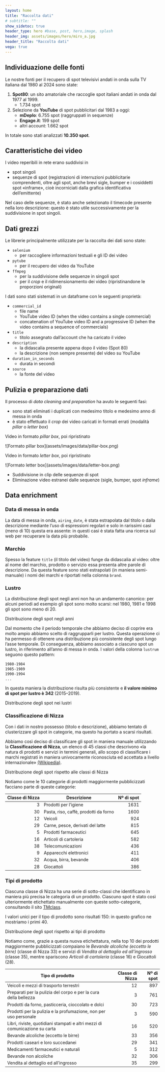 ```yaml
---
layout: home
title: "Raccolta dati"
# subtitle: ""
show_sidetoc: true
header_type: hero #base, post, hero,image, splash
header_img: assets/images/hero/miro_a.jpg
header_title: "Raccolta dati"
vega: true
---
```


## Individuazione delle fonti

Le nostre fonti per il recupero di spot televisivi andati in onda sulla TV italiana dal 1980 al 2024 sono state:

1. **Spot80**: un sito amatoriale che raccoglie spot italiani andati in onda dal 1977 al 1999.
    - 1.734 spot
2. Selezione da **YouTube** di spot pubblicitari dal 1983 a oggi:
    - **mDeplo**: 6.755 spot (raggruppati in sequenze)
    - **Engage.it**: 199 spot
    - altri account: 1.662 spot

In totale sono stati analizzati **10.350 spot**.

## Caratteristiche dei video

I video reperibili in rete erano suddivisi in

- spot singoli
- sequenze di spot (registrazioni di interruzioni pubblicitarie comprendenti, oltre agli spot, anche brevi sigle,
  bumper e i cosiddetti spot «inframe», cioè incorniciati dalla grafica identificativa dell’emittente)

Nel caso delle sequenze, è stato anche selezionato il timecode presente nella loro descrizione:
questo è stato utile successivamente per la suddivisione in spot singoli.

## Dati grezzi

Le librerie principalmente utilizzate per la raccolta dei dati sono state:

- `selenium`
    - per raccogliere informazioni testuali e gli ID dei video
- `pytube`
    - per il recupero dei video da YouTube
- `ffmpeg`
    - per la suddivisione delle sequenze in singoli spot
    - per il _crop_ e il ridimensionamento dei video (ripristinandone le proporzioni originali)

I dati sono stati sistemati in un dataframe con le seguenti proprietà:

- `commercial_id`
    - file name
    - YouTube video ID (when the video contains a single commercial)
    - concatenation of YouTube video ID and a progressive ID (when the video contains a sequence of commercials)
- `title`
    - titolo assegnato dall’account che ha caricato il video
- `description`
    - la didascalia presente appena dopo il video (Spot 80)
    - la descrizione (non sempre presente) del video su YouTube
- `duration_in_seconds`
    - durata in secondi
- `source`
    - la fonte del video

## Pulizia e preparazione dati

Il processo di _data cleaning and preparation_ ha avuto le seguenti fasi:

- sono stati eliminati i duplicati con medesimo titolo e medesimo anno di messa in onda
- è stato effettuato il _crop_ dei video caricati in formati errati (modalità _pillar_ o _letter box_)

<p class="caption">Video in formato <em>pillar box</em>, poi ripristinato</p>
![Formato pillar box](assets/images/data/pillar-box.png)

<p class="caption">Video in formato <em>letter box</em>, poi ripristinato</p>
![Formato letter box](assets/images/data/letter-box.png)

- Suddivisione in clip delle sequenze di spot
- Eliminazione video estranei dalle sequenze (sigle, bumper, spot _inframe_)

## Data enrichment

### Data di messa in onda

La data di messa in onda, `airing_date`, è stata estrapolata dal titolo o dalla descrizione mediante l’uso di espressioni
regolari e solo in rarissimi casi (meno di 10) questa era assente: in questi casi è stata fatta una ricerca sul web per
recuperare la data più probabile.

### Marchio

Spesso la feature `title` (il titolo del video) funge da didascalia al video: oltre al nome del marchio, prodotto o
servizio essa presenta altre parole di descrizione. Da questa feature sono stati estrapolati (in maniera
semi-manuale) i nomi dei marchi e riportati nella colonna `brand`.

### Lustro

La distribuzione degli spot negli anni non ha un andamento canonico: per alcuni periodi ad esempio gli spot sono molto
scarsi: nel 1980, 1981 e 1998 gli spot sono meno di 20.

<p class="caption">
Distribuzione degli spot negli anni
</p>
<vegachart schema-url="{{site.baseurl}}/assets/charts/data_charts/commercial_distribution_per_year.json" style="width: 100%; height:640px;"></vegachart>

Dal momento che il periodo temporale che abbiamo deciso di coprire era molto ampio abbiamo scelto di raggrupparli per
lustro. Questa operazione ci ha permesso di ottenere una distribuzione più consistente degli spot lungo l’asse
temporale. Di conseguenza, abbiamo associato a ciascuno spot un lustro, in riferimento all’anno di messa in onda.
I valori della colonna `lustrum` seguono questo pattern:

```
1980-1984
1985-1989
1990-1994
...
```

In questa maniera la distribuzione risulta più consistente e **il valore minimo di spot per lustro è 342** (2015–2019).

<p class="caption">Distribuzione degli spot nei lustri</p>
<vegachart schema-url="{{site.baseurl}}/assets/charts/data_charts/commercial_distribution_per_lustrum.json" style="width: 100%; height:320px;"></vegachart>

### Classificazione di Nizza

Con i dati in nostro possesso (titolo e descrizione), abbiamo tentato di clusterizzare gli spot in categorie, ma questo
ha portato a scarsi risultati.

Abbiamo così deciso di classificare gli spot in maniera manuale utilizzando la **Classificazione di Nizza**, un elenco
di 45 classi che descrivono «la natura di prodotti e servizi in termini generali, allo scopo di classificare i marchi
registrati in maniera univocamente riconosciuta ed accettata a livello
internazionale» [(Wikipedia)](https://it.wikipedia.org/wiki/Classificazione_di_Nizza).

<p class="caption">
Distribuzione degli spot rispetto alle classi di Nizza
</p>
<vegachart schema-url="{{site.baseurl}}/assets/charts/data_charts/nice_classification_distribution.json" style="width: 100%; height:600px;"></vegachart>

Notiamo come le 10 categorie di prodotti maggiormente pubblicizzati facciano parte di queste categorie:

| Classe di Nizza | Descrizione                           | Nº di spot |
|----------------:|---------------------------------------|-----------:|
|               3 | Prodotti per l’igiene                 |       1631 |
|              30 | Pasta, riso, caffè, prodotti da forno |       1600 |
|              12 | Veicoli                               |        924 |
|              29 | Carne, pesce, derivati del latte      |        815 |
|               5 | Prodotti farmaceutici                 |        645 |
|              16 | Articoli di cartoleria                |        582 |
|              38 | Telecomunicazioni                     |        436 |
|               9 | Apparecchi elettronici                |        411 |
|              32 | Acqua, birra, bevande                 |        406 |
|              28 | Giocattoli                            |        386 |

### Tipi di prodotto

Ciascuna classe di Nizza ha una serie di sotto-classi che identificano in maniera più precisa le categoria di un
prodotto. Ciascuno spot è stato così ulteriormente etichettato manualmente con queste sotto-categorie, consultando il
sito [TMclass](https://euipo.europa.eu/ec2/?lang=it).

I valori unici per il tipo di prodotto sono risultati 150: in questo grafico ne mostriamo i primi 40.

<p class="caption">
Distribuzione degli spot rispetto ai tipi di prodotto
</p>
<vegachart schema-url="{{site.baseurl}}/assets/charts/data_charts/product_type_distribution.json" style="width: 100%; height:600px;"></vegachart>

Notiamo come, grazie a questa nuova etichettatura, nella top 10 dei prodotti maggiormente pubblicizzati compaiano le
_Bevande alcoliche (eccetto le birre)_ (classe di Nizza 33) e servizi di _Vendita al dettaglio ed all’ingrosso_ (classe
35), mentre spariscono _Articoli di cartoleria_ (classe 16) e Giocattoli (28).

| Tipo di prodotto                                                            | Classe di Nizza | Nº di spot | 
|-----------------------------------------------------------------------------|----------------:|-----------:|
| Veicoli e mezzi di trasporto terrestri                                      |              12 |        897 |
| Preparati per la pulizia del corpo e per la cura della bellezza             |               3 |        761 |
| Prodotti da forno, pasticceria, cioccolato e dolci                          |              30 |        723 |
| Prodotti per la pulizia e la profumazione, non per uso personale            |               3 |        590 |
| Libri, riviste, quotidiani stampati e altri mezzi di comunicazione su carta |              16 |        520 |
| Bevande alcoliche (eccetto le birre)                                        |              33 |        356 |
| Prodotti caseari e loro succedanei                                          |              29 |        341 |
| Medicamenti farmaceutici e naturali                                         |               5 |        312 |
| Bevande non alcoliche                                                       |              32 |        306 |
| Vendita al dettaglio ed all’ingrosso                                        |              35 |        299 |
